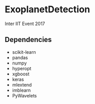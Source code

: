 # ExoplanetDetection
Inter IIT Event 2017

## Dependencies
- scikit-learn
- pandas
- numpy
- hyperopt
- xgboost
- keras
- mlextend
- imblearn
- PyWavelets
